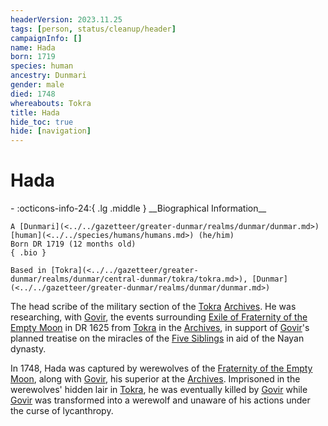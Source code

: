 ```yaml
---
headerVersion: 2023.11.25
tags: [person, status/cleanup/header]
campaignInfo: []
name: Hada
born: 1719
species: human
ancestry: Dunmari
gender: male
died: 1748
whereabouts: Tokra
title: Hada
hide_toc: true
hide: [navigation]
---
```

# Hada
<div class="grid cards ext-narrow-margin ext-one-column" markdown>
- :octicons-info-24:{ .lg .middle } __Biographical Information__

    A [Dunmari](<../../gazetteer/greater-dunmar/realms/dunmar/dunmar.md>) [human](<../../species/humans/humans.md>) (he/him)  
    Born DR 1719 (12 months old)  
    { .bio }

    Based in [Tokra](<../../gazetteer/greater-dunmar/realms/dunmar/central-dunmar/tokra/tokra.md>), [Dunmar](<../../gazetteer/greater-dunmar/realms/dunmar/dunmar.md>)
</div>




The head scribe of the military section of the [Tokra](<../../gazetteer/greater-dunmar/realms/dunmar/central-dunmar/tokra/tokra.md>) [Archives](<../../gazetteer/greater-dunmar/realms/dunmar/central-dunmar/tokra/archives.md>). He was researching, with [Govir](<./govir.md>), the events surrounding [Exile of Fraternity of the Empty Moon](<../../events/1600s/exile-of-fraternity-of-the-empty-moon.md>) in DR 1625 from [Tokra](<../../gazetteer/greater-dunmar/realms/dunmar/central-dunmar/tokra/tokra.md>) in the [Archives](<../../gazetteer/greater-dunmar/realms/dunmar/central-dunmar/tokra/archives.md>), in support of [Govir](<./govir.md>)'s planned treatise on the miracles of the [Five Siblings](<../../cosmology/religions/five-siblings/five-siblings.md>) in aid of the Nayan dynasty. 

In 1748, Hada was captured by werewolves of the [Fraternity of the Empty Moon](<../../groups/fraternity-of-the-empty-moon.md>), along with [Govir](<./govir.md>), his superior at the [Archives](<../../gazetteer/greater-dunmar/realms/dunmar/central-dunmar/tokra/archives.md>). Imprisoned in the werewolves' hidden lair in [Tokra](<../../gazetteer/greater-dunmar/realms/dunmar/central-dunmar/tokra/tokra.md>), he was eventually killed by [Govir](<./govir.md>) while [Govir](<./govir.md>) was transformed into a werewolf and unaware of his actions under the curse of lycanthropy. 
